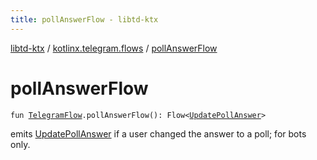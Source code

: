 ```yaml
---
title: pollAnswerFlow - libtd-ktx
---
```


[libtd-ktx](../index.html) / [kotlinx.telegram.flows](index.html) / [pollAnswerFlow](./poll-answer-flow.html)

# pollAnswerFlow

`fun `[`TelegramFlow`](../kotlinx.telegram.core/-telegram-flow/index.html)`.pollAnswerFlow(): Flow<`[`UpdatePollAnswer`](https://tdlibx.github.io/td/docs/org/drinkless/td/libcore/telegram/TdApi.UpdatePollAnswer.html)`>`

emits [UpdatePollAnswer](https://tdlibx.github.io/td/docs/org/drinkless/td/libcore/telegram/TdApi.UpdatePollAnswer.html) if a user changed the answer to a poll; for bots only.


